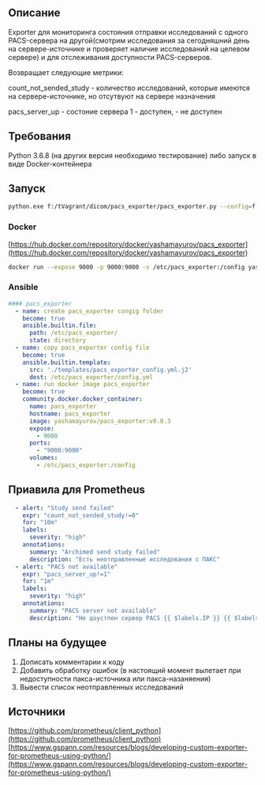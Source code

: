 ## Описание
Exporter для мониторинга состояния отправки исследований с одного PACS-сервера на другой(смотрим исследования за сегодняшний день на сервере-источнике и проверяет наличие исследований на целевом сервере) и для отслеживания доступности PACS-серверов.

Возвращает следующие метрики:

count_not_sended_study - количество исследований, которые имеются на сервере-источнике, но отсутвуют на сервере назначения

pacs_server_up - состоние сервера 1 - доступен, - не доступен

## Требования
Python 3.6.8 (на других версия необходимо тестирование) либо запуск в виде Docker-контейнера


## Запуск

```bash
python.exe f:/tVagrant/dicom/pacs_exporter/pacs_exporter.py --config=f:/tVagrant/dicom/pacs_exporter/config.yml
```

### Docker
[https://hub.docker.com/repository/docker/yashamayurov/pacs_exporter](https://hub.docker.com/repository/docker/yashamayurov/pacs_exporter)

```bash
docker run --expose 9000 -p 9000:9000 -v /etc/pacs_exporter:/config yashamayurov/pacs_exporter:v0.0.3
```
### Ansible

```yaml
#### pacs_exporter
  - name: create pacs_exporter congig folder
    become: true
    ansible.builtin.file:
      path: /etc/pacs_exporter/
      state: directory
  - name: copy pacs_exporter config file
    become: true
    ansible.builtin.template:
      src: './templates/pacs_exporter_config.yml.j2'
      dest: /etc/pacs_exporter/config.yml
  - name: run docker image pacs_exporter
    become: true
    community.docker.docker_container:
      name: pacs_exporter
      hostname: pacs_exporter
      image: yashamayurov/pacs_exporter:v0.0.3
      expose:
        - 9000
      ports:
        - "9000:9000"
      volumes:
        - /etc/pacs_exporter:/config
```
## Приавила для Prometheus 
```yaml
  - alert: "Study send failed"
    expr: "count_not_sended_study!=0"
    for: "10m"
    labels:
      severity: "high"
    annotations:
      summary: "Archimed send study failed"
      description: "Есть неотправленные исследования с ПАКС"
  - alert: "PACS not available"
    expr: "pacs_server_up!=1"
    for: "1m"
    labels:
      severity: "high"
    annotations:
      summary: "PACS server not available"
      description: "Не доустпен сервер PACS {{ $labels.IP }} {{ $labels.AET }} {{ $labels.port }}"
```
## Планы на будущее
1. Дописать комментарии к коду
1. Добавить обработку ошибок (в настоящий момент вылетает при недоступности пакса-источника или пакса-назаняения)
1. Вывести список неотправленных исследований

## Источники
[https://github.com/prometheus/client_python](https://github.com/prometheus/client_python)
[https://www.gspann.com/resources/blogs/developing-custom-exporter-for-prometheus-using-python/](https://www.gspann.com/resources/blogs/developing-custom-exporter-for-prometheus-using-python/)